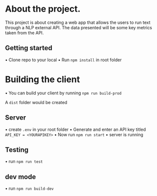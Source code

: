 # About the project.

This project is about creating a web app that allows the users to run text through a NLP external API. 
The data presented will be some key metrics taken from the API. 


## Getting started

• Clone repo to your local
• Run `npm install` in root folder 

# Building the client

• You can build your client by running `npm run build-prod`

A `dist` folder would be created 

## Server
• create `.env` in your root folder
• Generate and enter an API key titled 
` API_KEY = <YOURAPIKEY>`
• Now run `npm run start`
• server is running 

## Testing 
• run `npm run test`

## dev mode 
• run `npm run build-dev` 
